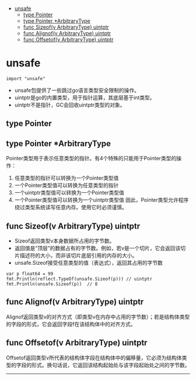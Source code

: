 <!-- MDTOC maxdepth:6 firsth1:1 numbering:0 flatten:0 bullets:1 updateOnSave:1 -->

- [unsafe](#unsafe)   
   - [type Pointer](#type-pointer)   
   - [type Pointer *ArbitraryType](#type-pointer-arbitrarytype)   
   - [func Sizeof(v ArbitraryType) uintptr](#func-sizeofv-arbitrarytype-uintptr)   
   - [func Alignof(v ArbitraryType) uintptr](#func-alignofv-arbitrarytype-uintptr)   
   - [func Offsetof(v ArbitraryType) uintptr](#func-offsetofv-arbitrarytype-uintptr)   

<!-- /MDTOC -->
# unsafe

```
import "unsafe"
```

* unsafe包提供了一些跳过go语言类型安全限制的操作。
* uintptr是go的内置类型，用于指针运算，其底层基于int类型。
* uintptr不是指针，GC会回收uintptr类型的对象。



## type Pointer

## type Pointer *ArbitraryType

Pointer类型用于表示任意类型的指针。有4个特殊的只能用于Pointer类型的操作：

1) 任意类型的指针可以转换为一个Pointer类型值
2) 一个Pointer类型值可以转换为任意类型的指针
3) 一个uintptr类型值可以转换为一个Pointer类型值
4) 一个Pointer类型值可以转换为一个uintptr类型值
因此，Pointer类型允许程序绕过类型系统读写任意内存。使用它时必须谨慎。


## func Sizeof(v ArbitraryType) uintptr

* Sizeof返回类型v本身数据所占用的字节数。
* 返回值是“顶层”的数据占有的字节数。例如，若v是一个切片，它会返回该切片描述符的大小，而非该切片底层引用的内存的大小。
* unsafe.Sizeof接受任意类型的值（表达式），返回其占用的字节数

```
var p float64 = 99
fmt.Println(reflect.TypeOf(unsafe.Sizeof(p))) // uintptr
fmt.Println(unsafe.Sizeof(p))  // 8
```


## func Alignof(v ArbitraryType) uintptr

Alignof返回类型v的对齐方式（即类型v在内存中占用的字节数）；若是结构体类型的字段的形式，它会返回字段f在该结构体中的对齐方式。


## func Offsetof(v ArbitraryType) uintptr

Offsetof返回类型v所代表的结构体字段在结构体中的偏移量，它必须为结构体类型的字段的形式。换句话说，它返回该结构起始处与该字段起始处之间的字节数。

---
